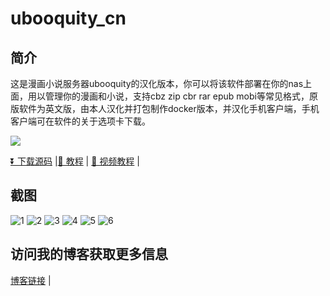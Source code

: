 # ubooquity_cn

## 简介

这是漫画小说服务器ubooquity的汉化版本，你可以将该软件部署在你的nas上面，用以管理你的漫画和小说，支持cbz zip cbr rar epub mobi等常见格式，原版软件为英文版，由本人汉化并打包制作docker版本，并汉化手机客户端，手机客户端可在软件的关于选项卡下载。

[<img src="https://img.shields.io/docker/pulls/dezhao/ubooquity.svg">](https://hub.docker.com/r/dezhao/ubooquity/)

[⏬ 下载源码](https://github.com/uparrows/ubooquity_cn/releases/latest) |[📄 教程](http://yuanfangblog.xyz/technology/236.html) |
[📄 视频教程](https://www.bilibili.com/video/BV1S5411w7Rr) |

## 截图 
![1](https://user-images.githubusercontent.com/38988286/119952549-b7ef9780-bfcf-11eb-8053-468f36fd4f84.png)
![2](https://user-images.githubusercontent.com/38988286/119952573-bde57880-bfcf-11eb-8eee-53767f2de435.png)
![3](https://user-images.githubusercontent.com/38988286/119952591-c2aa2c80-bfcf-11eb-9d65-72a9b1843286.png)
![4](https://user-images.githubusercontent.com/38988286/119952608-c76ee080-bfcf-11eb-9ada-951d72da453e.png)
![5](https://user-images.githubusercontent.com/38988286/119952630-ce95ee80-bfcf-11eb-82fc-ce3592b447b5.png)
![6](https://user-images.githubusercontent.com/38988286/119952650-d48bcf80-bfcf-11eb-864a-b10352d0b087.png)

## 访问我的博客获取更多信息

[博客链接](http://yuanfangblog.xyz) |
